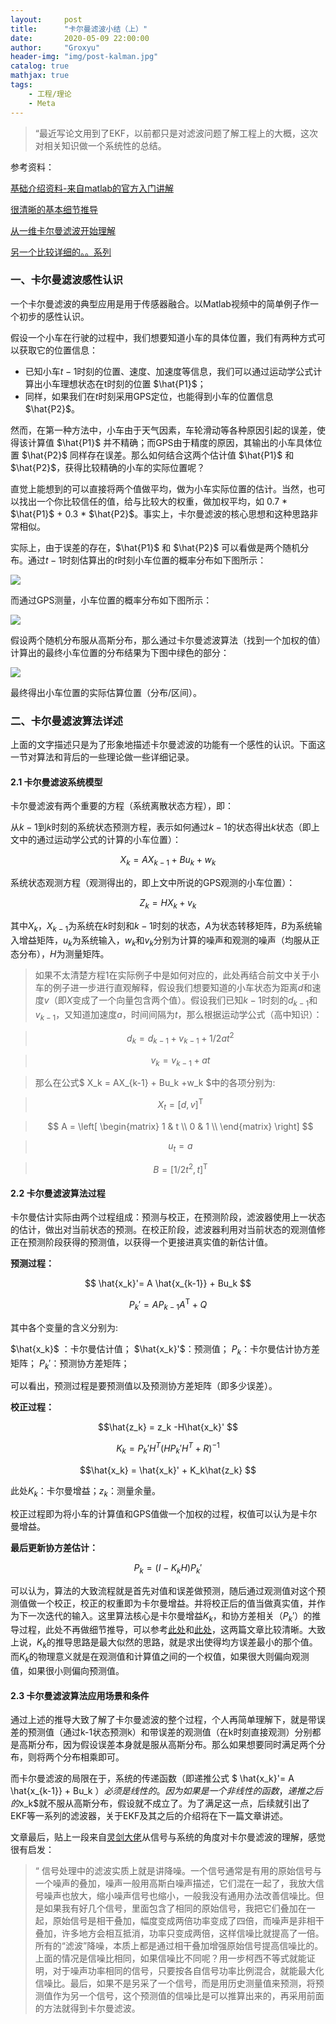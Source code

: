 ```yaml
---
layout:     post
title:      "卡尔曼滤波小结（上）"
date:       2020-05-09 22:00:00
author:     "Groxyu"
header-img: "img/post-kalman.jpg"
catalog: true
mathjax: true
tags:
    - 工程/理论
    - Meta
---
```


> “最近写论文用到了EKF，以前都只是对滤波问题了解工程上的大概，这次对相关知识做一个系统性的总结。

参考资料：

[基础介绍资料-来自matlab的官方入门讲解](https://www.zhihu.com/question/23971601/answer/839664224)

[很清晰的基本细节推导](https://blog.csdn.net/victor_zy/article/details/82862904)

[从一维卡尔曼滤波开始理解](https://blog.csdn.net/skylark0924/article/details/95513878)

[另一个比较详细的。。系列](https://zhuanlan.zhihu.com/p/66018778)

### 一、卡尔曼滤波感性认识
一个卡尔曼滤波的典型应用是用于传感器融合。以Matlab视频中的简单例子作一个初步的感性认识。

假设一个小车在行驶的过程中，我们想要知道小车的具体位置，我们有两种方式可以获取它的位置信息：
* 已知小车$t-1$时刻的位置、速度、加速度等信息，我们可以通过运动学公式计算出小车理想状态在t时刻的位置 $\hat{P1}$；
* 同样，如果我们在$t$时刻采用GPS定位，也能得到小车的位置信息 $\hat{P2}$。

然而，在第一种方法中，小车由于天气因素，车轮滑动等各种原因引起的误差，使得该计算值 $\hat{P1}$ 并不精确；而GPS由于精度的原因，其输出的小车具体位置 $\hat{P2}$ 同样存在误差。那么如何结合这两个估计值 $\hat{P1}$ 和 $\hat{P2}$，获得比较精确的小车的实际位置呢？

直觉上能想到的可以直接将两个值做平均，做为小车实际位置的估计。当然，也可以找出一个你比较信任的值，给与比较大的权重，做加权平均，如 0.7 * $\hat{P1}$ + 0.3 * $\hat{P2}$。事实上，卡尔曼滤波的核心思想和这种思路非常相似。

实际上，由于误差的存在，$\hat{P1}$ 和 $\hat{P2}$ 可以看做是两个随机分布。通过$t-1$时刻估算出的$t$时刻小车位置的概率分布如下图所示：

![](https://s1.ax1x.com/2020/05/10/Y3Rt8x.jpg)

而通过GPS测量，小车位置的概率分布如下图所示：

![](https://s1.ax1x.com/2020/05/10/Y3R5ZQ.jpg)

假设两个随机分布服从高斯分布，那么通过卡尔曼滤波算法（找到一个加权的值）计算出的最终小车位置的分布结果为下图中绿色的部分：

![](https://s1.ax1x.com/2020/05/10/Y3Rhqg.jpg)

最终得出小车位置的实际估算位置（分布/区间）。

### 二、卡尔曼滤波算法详述
上面的文字描述只是为了形象地描述卡尔曼滤波的功能有一个感性的认识。下面这一节对算法和背后的一些理论做一些详细记录。

#### 2.1 卡尔曼滤波系统模型

卡尔曼滤波有两个重要的方程（系统离散状态方程），即：

从$k-1$到$k$时刻的系统状态预测方程，表示如何通过$k-1$的状态得出$k$状态（即上文中的通过运动学公式的计算的小车位置）：

$$ X_k = AX_{k-1} + Bu_k +w_k $$

系统状态观测方程（观测得出的，即上文中所说的GPS观测的小车位置）：

$$ Z_k = HX_k +v_k $$

其中$X_k$，$X_{k-1}$为系统在$k$时刻和$k-1$时刻的状态，$A$为状态转移矩阵，$B$为系统输入增益矩阵，$u_k$为系统输入，$w_k$和$v_k$分别为计算的噪声和观测的噪声（均服从正态分布），$H$为测量矩阵。

>如果不太清楚方程1在实际例子中是如何对应的，此处再结合前文中关于小车的例子进一步进行直观解释，假设我们想要知道的小车状态为距离$d$和速度$v$（即$X$变成了一个向量包含两个值）。假设我们已知$k-1$时刻的$d_{k-1}$和$v_{k-1}$，又知道加速度$a$，时间间隔为$t$，那么根据运动学公式（高中知识）：

>$$ d_k = d_{k-1} + v_{k-1} + 1/2at^2 $$

>$$ v_k = v_{k-1} + at $$

>那么在公式$ X_k = AX_{k-1} + Bu_k +w_k $中的各项分别为:

>$$X_t = [d, v] ^\mathrm{T}$$

>$$
A = \left[
 \begin{matrix}
   1 & t \\
   0 & 1 \\
  \end{matrix}
  \right]  
$$

>$$u_t = a $$

>$$ B = [1/2t^2 ,t] ^\mathrm{T}$$

#### 2.2 卡尔曼滤波算法过程
卡尔曼估计实际由两个过程组成：预测与校正，在预测阶段，滤波器使用上一状态的估计，做出对当前状态的预测。在校正阶段，滤波器利用对当前状态的观测值修正在预测阶段获得的预测值，以获得一个更接进真实值的新估计值。

**预测过程：**

$$ \hat{x_k}'= A \hat{x_{k-1}} + Bu_k $$

$$ P_k' = AP_{k-1}A^\mathrm{T} + Q $$

其中各个变量的含义分别为:

$\hat{x_k}$ ：卡尔曼估计值；
$\hat{x_k}'$：预测值；
$P_{k}$：卡尔曼估计协方差矩阵；
$P_{k}'$：预测协方差矩阵；

可以看出，预测过程是要预测值以及预测协方差矩阵（即多少误差）。

**校正过程：**

$$\hat{z_k} = z_k -H\hat{x_k}' $$

$$K_k = P_k'H^T(HP_k'H^T+R)^{-1} $$

$$\hat{x_k} = \hat{x_k}' + K_k\hat{z_k} $$

此处$K_k$：卡尔曼增益；$z_k$：测量余量。

校正过程即为将小车的计算值和GPS值做一个加权的过程，权值可以认为是卡尔曼增益。

**最后更新协方差估计：**

$$P_k = (I - K_kH)P_k' $$

可以认为，算法的大致流程就是首先对值和误差做预测，随后通过观测值对这个预测值做一个校正，校正的权重即为卡尔曼增益。并将校正后的值当做真实值，并作为下一次迭代的输入。这里算法核心是卡尔曼增益$K_k$，和协方差相关（$P_{k}'$）的推导过程，此处不再做细节推导，可以参考[此处](https://blog.csdn.net/victor_zy/article/details/82862904)和[此处](https://zhuanlan.zhihu.com/p/39912633)，这两篇文章比较清晰。大致上说，$K_k$的推导思路是最大似然的思路，就是求出使得均方误差最小的那个值。而$K_k$的物理意义就是在观测值和计算值之间的一个权值，如果很大则偏向观测值，如果很小则偏向预测值。

#### 2.3 卡尔曼滤波算法应用场景和条件
通过上述的推导大致了解了卡尔曼滤波的整个过程，个人再简单理解下，就是带误差的预测值（通过k-1状态预测k）和带误差的观测值（在k时刻直接观测）分别都是高斯分布，因为假设误差本身就是服从高斯分布。那么如果想要同时满足两个分布，则将两个分布相乘即可。

而卡尔曼滤波的局限在于，系统的传递函数（即递推公式 $ \hat{x_k}'= A \hat{x_{k-1}} + Bu_k $）必须是线性的。因为如果是一个非线性的函数，递推之后的$x_k$就不服从高斯分布，假设就不成立了。为了满足这一点，后续就引出了EKF等一系列的滤波器，关于EKF及其之后的介绍将在下一篇文章讲述。

 文章最后，贴上一段来自[灵剑大佬](https://www.zhihu.com/question/23971601/answer/194543896)从信号与系统的角度对卡尔曼滤波的理解，感觉很有启发：
 >“ 信号处理中的滤波实质上就是讲降噪。一个信号通常是有用的原始信号与一个噪声的叠加，噪声一般用高斯白噪声描述，它们混在一起了，我放大信号噪声也放大，缩小噪声信号也缩小，一般我没有通用办法改善信噪比。但是如果我有好几个信号，里面包含了相同的原始信号，我把它们叠加在一起，原始信号是相干叠加，幅度变成两倍功率变成了四倍，而噪声是非相干叠加，许多地方会相互抵消，功率只变成两倍，这样信噪比就提高了一倍。所有的“滤波”降噪，本质上都是通过相干叠加增强原始信号提高信噪比的。上面的情况是信噪比相同，如果信噪比不同呢？用一步柯西不等式就能证明，对于噪声功率相同的信号，只要按各自信号功率比例混合，就能最大化信噪比。最后，如果不是另采了一个信号，而是用历史测量值来预测，将预测值作为另一个信号，这个预测值的信噪比是可以推算出来的，再采用前面的方法就得到卡尔曼滤波。
